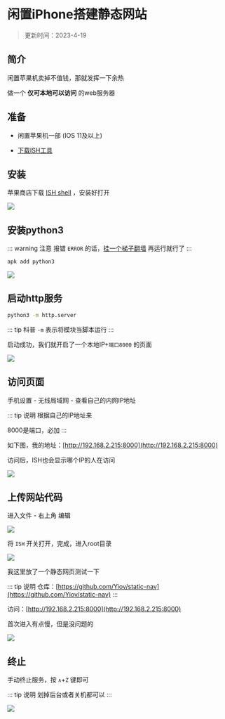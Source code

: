 # 闲置iPhone搭建静态网站

> 更新时间：2023-4-19


## 简介

闲置苹果机卖掉不值钱，那就发挥一下余热

做一个 **仅可本地可以访问** 的web服务器


## 准备

* 闲置苹果机一部 (IOS 11及以上)

* [下载ISH工具](https://apps.apple.com/cn/app/ish-shell/id1436902243)


## 安装


苹果商店下载 [ISH shell](https://apps.apple.com/cn/app/ish-shell/id1436902243) ，安装好打开

![](/ish/ish-01.png)


## 安装python3

::: warning 注意
报错 `ERROR` 的话，[挂一个梯子翻墙](../../gfw/proxy) 再运行就行了
:::

```sh
apk add python3
```

![](/ish/ish-02.png)


## 启动http服务


```sh
python3 -m http.server
```

::: tip 科普
`-m` 表示将模块当脚本运行
:::


启动成功，我们就开启了一个本地IP+`端口8000` 的页面

![](/ish/ish-03.png)



## 访问页面

手机设置 - 无线局域网 - 查看自己的内网IP地址

::: tip 说明
根据自己的IP地址来

8000是端口，必加
:::

如下图，我的地址：[http://192.168.2.215:8000](http://192.168.2.215:8000)

访问后，ISH也会显示哪个IP的人在访问



![](/ish/ish-04.png)



## 上传网站代码

进入文件 - 右上角 编辑

![](/ish/ish-05.png)

将 `ISH` 开关打开，完成，进入root目录

![](/ish/ish-06.png)

我这里放了一个静态网页测试一下

::: tip 说明
仓库：[https://github.com/Yiov/static-nav](https://github.com/Yiov/static-nav)
:::

访问：[http://192.168.2.215:8000](http://192.168.2.215:8000)

首次进入有点慢，但是没问题的


![](/ish/ish-07.png)


## 终止

手动终止服务，按 `∧`+`Z` 键即可

::: tip 说明
划掉后台或者关机都可以
:::

![](/ish/ish-08.png)